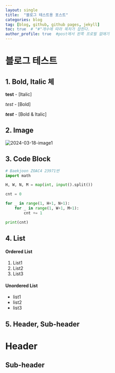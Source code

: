 ```yaml
---
layout: single
title:  "블로그 테스트용 포스트"
categories: blog
tag: [blog, github, github pages, jekyll]
toc: true  # "#"개수에 따라 목차가 잡힌다.
author_profile: true  #post에서 왼쪽 프로필 없애기
---
```


# 블로그 테스트



## 1. Bold, Italic 체

**test** - [Italic]

*test* - [Bold] 

***test*** - [Bold & Italic]

## 2. Image

![2024-03-18-image1](https://github.com/NyeongPro/NyeongPro.github.io/assets/115122727/50dcebf9-eff5-49e8-8908-953e9c8b7def)

## 3. Code Block
```python
# Baekjoon ZOAC4 23971번
import math

H, W, N, M = map(int, input().split())

cnt = 0

for _ in range(1, H+1, N+1):
    for _ in range(1, W+1, M+1):
        cnt += 1

print(cnt)
```

## 4. List

#### Ordered List
1. List1
2. List2
3. List3

#### Unordered List
* list1
* list2
* list3

## 5. Header, Sub-header

Header
===

Sub-header
---






